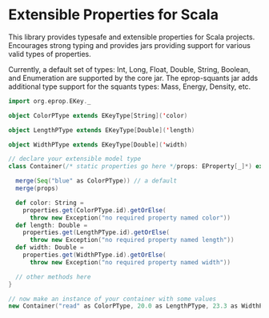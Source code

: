 # Extensible Properties for Scala

This library provides typesafe and extensible properties for Scala projects.
Encourages strong typing and provides jars providing support for various
valid types of properties.  

Currently, a default set of types: Int, Long, Float, Double, String, Boolean, 
and Enumeration are supported by the core jar.  The eprop-squants jar adds 
additional type support for the squants types: Mass, Energy, Density, etc.


```scala
import org.eprop.EKey._

object ColorPType extends EKeyType[String]('color)

object LengthPType extends EKeyType[Double]('length)

object WidthPType extends EKeyType[Double]('width)

// declare your extensible model type
class Container(/* static properties go here */props: EProperty[_]*) extends Extensible {

  merge(Seq("blue" as ColorPType)) // a default
  merge(props)

  def color: String = 
    properties.get(ColorPType.id).getOrElse(
      throw new Exception("no required property named color"))
  def length: Double = 
    properties.get(LengthPType.id).getOrElse(
      throw new Exception("no required property named length"))
  def width: Double = 
    properties.get(WidthPType.id).getOrElse(
      throw new Exception("no required property named width"))

  // other methods here      
}

// now make an instance of your container with some values
new Container("read" as ColorPType, 20.0 as LengthPType, 23.3 as WidthPType)

```

